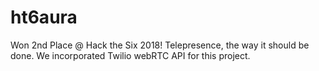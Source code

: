 # ht6aura

Won 2nd Place @ Hack the Six 2018!
Telepresence, the way it should be done.
We incorporated Twilio webRTC API for this project.
